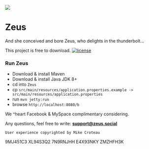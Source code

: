 ﻿![](http://zeus.social/b/icons/Assets.xcassets/AppIcon.appiconset/72.png) 

# Zeus

And she conceived and bore Zeus, who delights in the thunderbolt...

This project is free to download. [![license](https://img.shields.io/github/license/DAVFoundation/captain-n3m0.svg?style=flat-square)](https://github.com/DAVFoundation/captain-n3m0/blob/master/LICENSE)

### Run Zeus

* Download & install Maven
* Download & install Java JDK 8+
* cd into `Zeus`
* cp `src/main/resources/application.properties.example -> src/main/resources/application.properties`
* run `mvn jetty:run`
* browse `http://localhost:8080/b`

We ^heart Facebook & MySpace complimentary considering.

Any questions, feel free to write: **support@zeus.social**

`User experience copyrighted by Mike Croteau`


9MJ451C3
XL94S3Q2
7N9RNJHH
E4X93NKY
ZMZHFH3K

